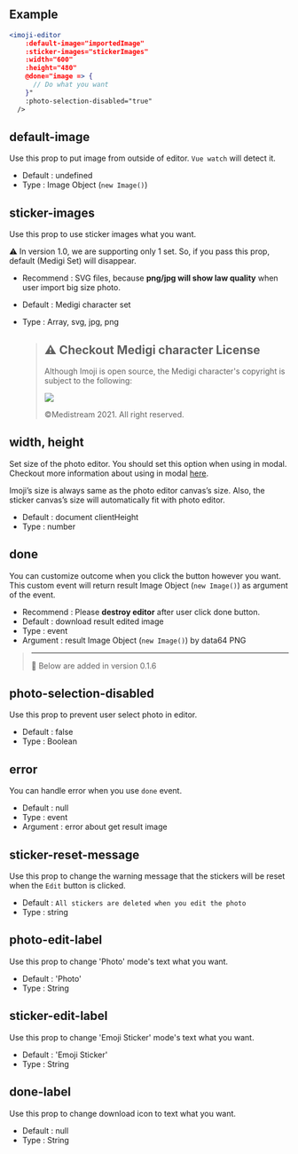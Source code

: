 ## Example

```jsx
<imoji-editor
    :default-image="importedImage"
    :sticker-images="stickerImages"
    :width="600"
    :height="480"
    @done="image => {
      // Do what you want
    }"
    :photo-selection-disabled="true"
  />
```

## default-image

Use this prop to put image from outside of editor. `Vue watch` will detect it.

- Default : undefined
- Type : Image Object (`new Image()`)

## sticker-images

Use this prop to use sticker images what you want.

⚠ In version 1.0, we are supporting only 1 set. So, if you pass this prop, default (Medigi Set) will disappear.

- Recommend : SVG files, because **png/jpg will show law quality** when user import big size photo.
- Default : Medigi character set
- Type : Array, svg, jpg, png

  > ## ⚠ Checkout Medigi character License
  >
  > Although Imoji is open source, the Medigi character's copyright is subject to the following:
  >
  > <img src="https://github.com/medistream-team/imoji-editor/raw/master/public/by-nc-nd.svg">
  >
  > ©Medistream 2021. All right reserved.

## width, height

Set size of the photo editor. You should set this option when using in modal. Checkout more information about using in modal [here](##using-in-modal).

Imoji’s size is always same as the photo editor canvas’s size. Also, the sticker canvas’s size will automatically fit with photo editor.

- Default : document clientHeight
- Type : number

## done

You can customize outcome when you click the button however you want. This custom event will return result Image Object (`new Image()`) as argument of the event.

- Recommend : Please **destroy editor** after user click done button.
- Default : download result edited image
- Type : event
- Argument : result Image Object (`new Image()`) by data64 PNG

> ---
>
> 🔻 Below are added in version 0.1.6

## photo-selection-disabled

Use this prop to prevent user select photo in editor.

- Default : false
- Type : Boolean

## error

You can handle error when you use `done` event.

- Default : null
- Type : event
- Argument : error about get result image

## sticker-reset-message

Use this prop to change the warning message that the stickers will be reset when the `Edit` button is clicked.

- Default : `All stickers are deleted when you edit the photo`
- Type : string

## photo-edit-label

Use this prop to change 'Photo' mode's text what you want.

- Default : 'Photo'
- Type : String

## sticker-edit-label

Use this prop to change 'Emoji Sticker' mode's text what you want.

- Default : 'Emoji Sticker'
- Type : String

## done-label

Use this prop to change download icon to text what you want.

- Default : null
- Type : String
